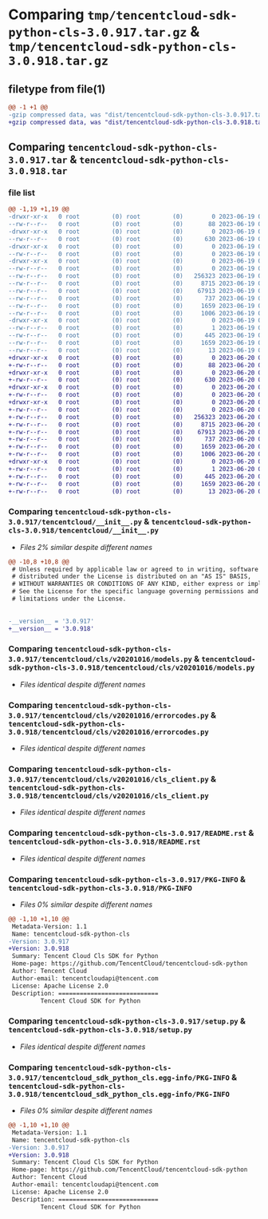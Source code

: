 # Comparing `tmp/tencentcloud-sdk-python-cls-3.0.917.tar.gz` & `tmp/tencentcloud-sdk-python-cls-3.0.918.tar.gz`

## filetype from file(1)

```diff
@@ -1 +1 @@
-gzip compressed data, was "dist/tencentcloud-sdk-python-cls-3.0.917.tar", last modified: Mon Jun 19 00:21:48 2023, max compression
+gzip compressed data, was "dist/tencentcloud-sdk-python-cls-3.0.918.tar", last modified: Tue Jun 20 02:37:11 2023, max compression
```

## Comparing `tencentcloud-sdk-python-cls-3.0.917.tar` & `tencentcloud-sdk-python-cls-3.0.918.tar`

### file list

```diff
@@ -1,19 +1,19 @@
-drwxr-xr-x   0 root         (0) root         (0)        0 2023-06-19 00:21:48.000000 tencentcloud-sdk-python-cls-3.0.917/
--rw-r--r--   0 root         (0) root         (0)       88 2023-06-19 00:21:48.000000 tencentcloud-sdk-python-cls-3.0.917/setup.cfg
-drwxr-xr-x   0 root         (0) root         (0)        0 2023-06-19 00:21:48.000000 tencentcloud-sdk-python-cls-3.0.917/tencentcloud/
--rw-r--r--   0 root         (0) root         (0)      630 2023-06-19 00:21:48.000000 tencentcloud-sdk-python-cls-3.0.917/tencentcloud/__init__.py
-drwxr-xr-x   0 root         (0) root         (0)        0 2023-06-19 00:21:48.000000 tencentcloud-sdk-python-cls-3.0.917/tencentcloud/cls/
--rw-r--r--   0 root         (0) root         (0)        0 2023-06-19 00:21:48.000000 tencentcloud-sdk-python-cls-3.0.917/tencentcloud/cls/__init__.py
-drwxr-xr-x   0 root         (0) root         (0)        0 2023-06-19 00:21:48.000000 tencentcloud-sdk-python-cls-3.0.917/tencentcloud/cls/v20201016/
--rw-r--r--   0 root         (0) root         (0)        0 2023-06-19 00:21:48.000000 tencentcloud-sdk-python-cls-3.0.917/tencentcloud/cls/v20201016/__init__.py
--rw-r--r--   0 root         (0) root         (0)   256323 2023-06-19 00:21:48.000000 tencentcloud-sdk-python-cls-3.0.917/tencentcloud/cls/v20201016/models.py
--rw-r--r--   0 root         (0) root         (0)     8715 2023-06-19 00:21:48.000000 tencentcloud-sdk-python-cls-3.0.917/tencentcloud/cls/v20201016/errorcodes.py
--rw-r--r--   0 root         (0) root         (0)    67913 2023-06-19 00:21:48.000000 tencentcloud-sdk-python-cls-3.0.917/tencentcloud/cls/v20201016/cls_client.py
--rw-r--r--   0 root         (0) root         (0)      737 2023-06-19 00:21:48.000000 tencentcloud-sdk-python-cls-3.0.917/README.rst
--rw-r--r--   0 root         (0) root         (0)     1659 2023-06-19 00:21:48.000000 tencentcloud-sdk-python-cls-3.0.917/PKG-INFO
--rw-r--r--   0 root         (0) root         (0)     1006 2023-06-19 00:21:48.000000 tencentcloud-sdk-python-cls-3.0.917/setup.py
-drwxr-xr-x   0 root         (0) root         (0)        0 2023-06-19 00:21:48.000000 tencentcloud-sdk-python-cls-3.0.917/tencentcloud_sdk_python_cls.egg-info/
--rw-r--r--   0 root         (0) root         (0)        1 2023-06-19 00:21:48.000000 tencentcloud-sdk-python-cls-3.0.917/tencentcloud_sdk_python_cls.egg-info/dependency_links.txt
--rw-r--r--   0 root         (0) root         (0)      445 2023-06-19 00:21:48.000000 tencentcloud-sdk-python-cls-3.0.917/tencentcloud_sdk_python_cls.egg-info/SOURCES.txt
--rw-r--r--   0 root         (0) root         (0)     1659 2023-06-19 00:21:48.000000 tencentcloud-sdk-python-cls-3.0.917/tencentcloud_sdk_python_cls.egg-info/PKG-INFO
--rw-r--r--   0 root         (0) root         (0)       13 2023-06-19 00:21:48.000000 tencentcloud-sdk-python-cls-3.0.917/tencentcloud_sdk_python_cls.egg-info/top_level.txt
+drwxr-xr-x   0 root         (0) root         (0)        0 2023-06-20 02:37:11.000000 tencentcloud-sdk-python-cls-3.0.918/
+-rw-r--r--   0 root         (0) root         (0)       88 2023-06-20 02:37:11.000000 tencentcloud-sdk-python-cls-3.0.918/setup.cfg
+drwxr-xr-x   0 root         (0) root         (0)        0 2023-06-20 02:37:11.000000 tencentcloud-sdk-python-cls-3.0.918/tencentcloud/
+-rw-r--r--   0 root         (0) root         (0)      630 2023-06-20 02:37:11.000000 tencentcloud-sdk-python-cls-3.0.918/tencentcloud/__init__.py
+drwxr-xr-x   0 root         (0) root         (0)        0 2023-06-20 02:37:11.000000 tencentcloud-sdk-python-cls-3.0.918/tencentcloud/cls/
+-rw-r--r--   0 root         (0) root         (0)        0 2023-06-20 02:37:11.000000 tencentcloud-sdk-python-cls-3.0.918/tencentcloud/cls/__init__.py
+drwxr-xr-x   0 root         (0) root         (0)        0 2023-06-20 02:37:11.000000 tencentcloud-sdk-python-cls-3.0.918/tencentcloud/cls/v20201016/
+-rw-r--r--   0 root         (0) root         (0)        0 2023-06-20 02:37:11.000000 tencentcloud-sdk-python-cls-3.0.918/tencentcloud/cls/v20201016/__init__.py
+-rw-r--r--   0 root         (0) root         (0)   256323 2023-06-20 02:37:11.000000 tencentcloud-sdk-python-cls-3.0.918/tencentcloud/cls/v20201016/models.py
+-rw-r--r--   0 root         (0) root         (0)     8715 2023-06-20 02:37:11.000000 tencentcloud-sdk-python-cls-3.0.918/tencentcloud/cls/v20201016/errorcodes.py
+-rw-r--r--   0 root         (0) root         (0)    67913 2023-06-20 02:37:11.000000 tencentcloud-sdk-python-cls-3.0.918/tencentcloud/cls/v20201016/cls_client.py
+-rw-r--r--   0 root         (0) root         (0)      737 2023-06-20 02:37:11.000000 tencentcloud-sdk-python-cls-3.0.918/README.rst
+-rw-r--r--   0 root         (0) root         (0)     1659 2023-06-20 02:37:11.000000 tencentcloud-sdk-python-cls-3.0.918/PKG-INFO
+-rw-r--r--   0 root         (0) root         (0)     1006 2023-06-20 02:37:11.000000 tencentcloud-sdk-python-cls-3.0.918/setup.py
+drwxr-xr-x   0 root         (0) root         (0)        0 2023-06-20 02:37:11.000000 tencentcloud-sdk-python-cls-3.0.918/tencentcloud_sdk_python_cls.egg-info/
+-rw-r--r--   0 root         (0) root         (0)        1 2023-06-20 02:37:11.000000 tencentcloud-sdk-python-cls-3.0.918/tencentcloud_sdk_python_cls.egg-info/dependency_links.txt
+-rw-r--r--   0 root         (0) root         (0)      445 2023-06-20 02:37:11.000000 tencentcloud-sdk-python-cls-3.0.918/tencentcloud_sdk_python_cls.egg-info/SOURCES.txt
+-rw-r--r--   0 root         (0) root         (0)     1659 2023-06-20 02:37:11.000000 tencentcloud-sdk-python-cls-3.0.918/tencentcloud_sdk_python_cls.egg-info/PKG-INFO
+-rw-r--r--   0 root         (0) root         (0)       13 2023-06-20 02:37:11.000000 tencentcloud-sdk-python-cls-3.0.918/tencentcloud_sdk_python_cls.egg-info/top_level.txt
```

### Comparing `tencentcloud-sdk-python-cls-3.0.917/tencentcloud/__init__.py` & `tencentcloud-sdk-python-cls-3.0.918/tencentcloud/__init__.py`

 * *Files 2% similar despite different names*

```diff
@@ -10,8 +10,8 @@
 # Unless required by applicable law or agreed to in writing, software
 # distributed under the License is distributed on an "AS IS" BASIS,
 # WITHOUT WARRANTIES OR CONDITIONS OF ANY KIND, either express or implied.
 # See the License for the specific language governing permissions and
 # limitations under the License.
 
 
-__version__ = '3.0.917'
+__version__ = '3.0.918'
```

### Comparing `tencentcloud-sdk-python-cls-3.0.917/tencentcloud/cls/v20201016/models.py` & `tencentcloud-sdk-python-cls-3.0.918/tencentcloud/cls/v20201016/models.py`

 * *Files identical despite different names*

### Comparing `tencentcloud-sdk-python-cls-3.0.917/tencentcloud/cls/v20201016/errorcodes.py` & `tencentcloud-sdk-python-cls-3.0.918/tencentcloud/cls/v20201016/errorcodes.py`

 * *Files identical despite different names*

### Comparing `tencentcloud-sdk-python-cls-3.0.917/tencentcloud/cls/v20201016/cls_client.py` & `tencentcloud-sdk-python-cls-3.0.918/tencentcloud/cls/v20201016/cls_client.py`

 * *Files identical despite different names*

### Comparing `tencentcloud-sdk-python-cls-3.0.917/README.rst` & `tencentcloud-sdk-python-cls-3.0.918/README.rst`

 * *Files identical despite different names*

### Comparing `tencentcloud-sdk-python-cls-3.0.917/PKG-INFO` & `tencentcloud-sdk-python-cls-3.0.918/PKG-INFO`

 * *Files 0% similar despite different names*

```diff
@@ -1,10 +1,10 @@
 Metadata-Version: 1.1
 Name: tencentcloud-sdk-python-cls
-Version: 3.0.917
+Version: 3.0.918
 Summary: Tencent Cloud Cls SDK for Python
 Home-page: https://github.com/TencentCloud/tencentcloud-sdk-python
 Author: Tencent Cloud
 Author-email: tencentcloudapi@tencent.com
 License: Apache License 2.0
 Description: ============================
         Tencent Cloud SDK for Python
```

### Comparing `tencentcloud-sdk-python-cls-3.0.917/setup.py` & `tencentcloud-sdk-python-cls-3.0.918/setup.py`

 * *Files identical despite different names*

### Comparing `tencentcloud-sdk-python-cls-3.0.917/tencentcloud_sdk_python_cls.egg-info/PKG-INFO` & `tencentcloud-sdk-python-cls-3.0.918/tencentcloud_sdk_python_cls.egg-info/PKG-INFO`

 * *Files 0% similar despite different names*

```diff
@@ -1,10 +1,10 @@
 Metadata-Version: 1.1
 Name: tencentcloud-sdk-python-cls
-Version: 3.0.917
+Version: 3.0.918
 Summary: Tencent Cloud Cls SDK for Python
 Home-page: https://github.com/TencentCloud/tencentcloud-sdk-python
 Author: Tencent Cloud
 Author-email: tencentcloudapi@tencent.com
 License: Apache License 2.0
 Description: ============================
         Tencent Cloud SDK for Python
```

